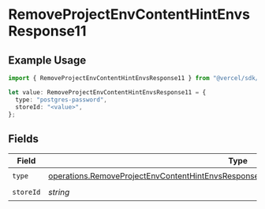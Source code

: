 # RemoveProjectEnvContentHintEnvsResponse11

## Example Usage

```typescript
import { RemoveProjectEnvContentHintEnvsResponse11 } from "@vercel/sdk/models/operations/removeprojectenv.js";

let value: RemoveProjectEnvContentHintEnvsResponse11 = {
  type: "postgres-password",
  storeId: "<value>",
};
```

## Fields

| Field                                                                                                                                                                                              | Type                                                                                                                                                                                               | Required                                                                                                                                                                                           | Description                                                                                                                                                                                        |
| -------------------------------------------------------------------------------------------------------------------------------------------------------------------------------------------------- | -------------------------------------------------------------------------------------------------------------------------------------------------------------------------------------------------- | -------------------------------------------------------------------------------------------------------------------------------------------------------------------------------------------------- | -------------------------------------------------------------------------------------------------------------------------------------------------------------------------------------------------- |
| `type`                                                                                                                                                                                             | [operations.RemoveProjectEnvContentHintEnvsResponse200ApplicationJSONResponseBody311Type](../../models/operations/removeprojectenvcontenthintenvsresponse200applicationjsonresponsebody311type.md) | :heavy_check_mark:                                                                                                                                                                                 | N/A                                                                                                                                                                                                |
| `storeId`                                                                                                                                                                                          | *string*                                                                                                                                                                                           | :heavy_check_mark:                                                                                                                                                                                 | N/A                                                                                                                                                                                                |
